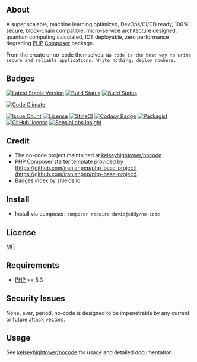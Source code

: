 ## About
A super scalable, machine learning optimized, DevOps/CI/CD ready, 100% secure, block-chain compatible, micro-service
architecture designed, quantum computing calculated, IOT deployable, zero performance degrading [PHP](https://php.net) [Composer](https://getcomposer.org/) package. 

From the create or no-code themselves: `No code is the best way to write secure and reliable applications. Write nothing; deploy nowhere.`

## Badges
[![Latest Stable Version](https://poser.pugx.org/davidjeddy/no-code/v/stable)](https://packagist.org/packages/davidjeddy/no-code)
[![Build Status](https://travis-ci.org/davidjeddy/no-code.svg?branch=master)](https://travis-ci.org/davidjeddy/no-code)
[![Build Status](https://scrutinizer-ci.com/g/davidjeddy/no-code/badges/build.png?b=master)](https://scrutinizer-ci.com/g/davidjeddy/no-code/build-status/master)
<!--[![Scrutinizer Code Quality](https://scrutinizer-ci.com/g/davidjeddy/no-code/badges/quality-score.png?b=master)](https://scrutinizer-ci.com/g/davidjeddy/no-code/?branch=master)-->
<!--[![Code Coverage](https://scrutinizer-ci.com/g/davidjeddy/no-code/badges/coverage.png?b=master)](https://scrutinizer-ci.com/g/davidjeddy/no-code/?branch=master)-->
[![Code Climate](https://codeclimate.com/github/davidjeddy/no-code/badges/gpa.svg)](https://codeclimate.com/github/davidjeddy/no-code)
<!--[![Test Coverage](https://codeclimate.com/github/davidjeddy/no-code/badges/coverage.svg)](https://codeclimate.com/github/davidjeddy/no-code/coverage)-->
[![Issue Count](https://codeclimate.com/github/davidjeddy/no-code/badges/issue_count.svg)](https://codeclimate.com/github/davidjeddy/no-code)
[![License](https://poser.pugx.org/davidjeddy/no-code/license)](https://packagist.org/packages/davidjeddy/no-code)
[![StyleCI](https://styleci.io/repos/88731011/shield?branch=master)](https://styleci.io/repos/88731011)
[![Codacy Badge](https://api.codacy.com/project/badge/Grade/f6798ce3c00e4de083d89f289b6c9285)](https://www.codacy.com/app/davidjeddy/no-code?utm_source=github.com&amp;utm_medium=referral&amp;utm_content=davidjeddy/no-code&amp;utm_campaign=Badge_Grade)
[![Packagist](https://img.shields.io/packagist/dt/davidjeddy/no-code.svg)](https://packagist.org/packages/davidjeddy/no-code)
[![GitHub license](https://img.shields.io/badge/license-MIT-blue.svg)](https://raw.githubusercontent.com/davidjeddy/no-code/master/LICENSE)
[![SensioLabs Insight](https://insight.sensiolabs.com/projects/0613c308-3c94-427f-97a1-9b2a0688038c/mini.png)](https://insight.sensiolabs.com/projects/0613c308-3c94-427f-97a1-9b2a0688038c/mini.png)

## Credit
 - The no-code project maintained at [kelseyhightower/nocode](https://github.com/kelseyhightower/nocode).
 - PHP Composer starter template provided by [https://github.com/iranianpep/php-base-project](https://github.com/iranianpep/php-base-project).
 - Badges index by [shields.io](https://shields.io/)
 
## Install
 - Install via composer: `composer require davidjeddy/no-code`

## License
[MIT](https://github.com/davidjeddy/no-code/blob/master/LICENSE)

## Requirements
- [PHP](https://php.net) >= 5.3

## Security Issues
None, ever, period. no-code is designed to be impenetrable by any current or future attack vectors.

## Usage
See [kelseyhightower/nocode](https://github.com/kelseyhightower/nocode) for usage and detailed documentation.
